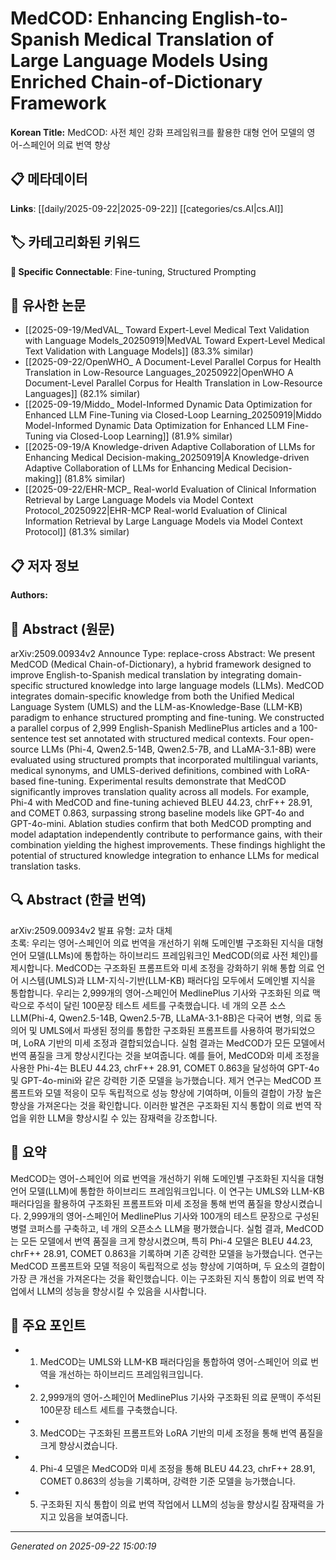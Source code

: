 # MedCOD: Enhancing English-to-Spanish Medical Translation of Large Language Models Using Enriched Chain-of-Dictionary Framework

**Korean Title:** MedCOD: 사전 체인 강화 프레임워크를 활용한 대형 언어 모델의 영어-스페인어 의료 번역 향상

## 📋 메타데이터

**Links**: [[daily/2025-09-22|2025-09-22]] [[categories/cs.AI|cs.AI]]

## 🏷️ 카테고리화된 키워드
**🔗 Specific Connectable**: Fine-tuning, Structured Prompting

## 🔗 유사한 논문
- [[2025-09-19/MedVAL_ Toward Expert-Level Medical Text Validation with Language Models_20250919|MedVAL Toward Expert-Level Medical Text Validation with Language Models]] (83.3% similar)
- [[2025-09-22/OpenWHO_ A Document-Level Parallel Corpus for Health Translation in Low-Resource Languages_20250922|OpenWHO A Document-Level Parallel Corpus for Health Translation in Low-Resource Languages]] (82.1% similar)
- [[2025-09-19/Middo_ Model-Informed Dynamic Data Optimization for Enhanced LLM Fine-Tuning via Closed-Loop Learning_20250919|Middo Model-Informed Dynamic Data Optimization for Enhanced LLM Fine-Tuning via Closed-Loop Learning]] (81.9% similar)
- [[2025-09-19/A Knowledge-driven Adaptive Collaboration of LLMs for Enhancing Medical Decision-making_20250919|A Knowledge-driven Adaptive Collaboration of LLMs for Enhancing Medical Decision-making]] (81.8% similar)
- [[2025-09-22/EHR-MCP_ Real-world Evaluation of Clinical Information Retrieval by Large Language Models via Model Context Protocol_20250922|EHR-MCP Real-world Evaluation of Clinical Information Retrieval by Large Language Models via Model Context Protocol]] (81.3% similar)

## 📋 저자 정보

**Authors:** 

## 📄 Abstract (원문)

arXiv:2509.00934v2 Announce Type: replace-cross 
Abstract: We present MedCOD (Medical Chain-of-Dictionary), a hybrid framework designed to improve English-to-Spanish medical translation by integrating domain-specific structured knowledge into large language models (LLMs). MedCOD integrates domain-specific knowledge from both the Unified Medical Language System (UMLS) and the LLM-as-Knowledge-Base (LLM-KB) paradigm to enhance structured prompting and fine-tuning. We constructed a parallel corpus of 2,999 English-Spanish MedlinePlus articles and a 100-sentence test set annotated with structured medical contexts. Four open-source LLMs (Phi-4, Qwen2.5-14B, Qwen2.5-7B, and LLaMA-3.1-8B) were evaluated using structured prompts that incorporated multilingual variants, medical synonyms, and UMLS-derived definitions, combined with LoRA-based fine-tuning. Experimental results demonstrate that MedCOD significantly improves translation quality across all models. For example, Phi-4 with MedCOD and fine-tuning achieved BLEU 44.23, chrF++ 28.91, and COMET 0.863, surpassing strong baseline models like GPT-4o and GPT-4o-mini. Ablation studies confirm that both MedCOD prompting and model adaptation independently contribute to performance gains, with their combination yielding the highest improvements. These findings highlight the potential of structured knowledge integration to enhance LLMs for medical translation tasks.

## 🔍 Abstract (한글 번역)

arXiv:2509.00934v2 발표 유형: 교차 대체  
초록: 우리는 영어-스페인어 의료 번역을 개선하기 위해 도메인별 구조화된 지식을 대형 언어 모델(LLMs)에 통합하는 하이브리드 프레임워크인 MedCOD(의료 사전 체인)를 제시합니다. MedCOD는 구조화된 프롬프트와 미세 조정을 강화하기 위해 통합 의료 언어 시스템(UMLS)과 LLM-지식-기반(LLM-KB) 패러다임 모두에서 도메인별 지식을 통합합니다. 우리는 2,999개의 영어-스페인어 MedlinePlus 기사와 구조화된 의료 맥락으로 주석이 달린 100문장 테스트 세트를 구축했습니다. 네 개의 오픈 소스 LLM(Phi-4, Qwen2.5-14B, Qwen2.5-7B, LLaMA-3.1-8B)은 다국어 변형, 의료 동의어 및 UMLS에서 파생된 정의를 통합한 구조화된 프롬프트를 사용하여 평가되었으며, LoRA 기반의 미세 조정과 결합되었습니다. 실험 결과는 MedCOD가 모든 모델에서 번역 품질을 크게 향상시킨다는 것을 보여줍니다. 예를 들어, MedCOD와 미세 조정을 사용한 Phi-4는 BLEU 44.23, chrF++ 28.91, COMET 0.863을 달성하여 GPT-4o 및 GPT-4o-mini와 같은 강력한 기준 모델을 능가했습니다. 제거 연구는 MedCOD 프롬프트와 모델 적응이 모두 독립적으로 성능 향상에 기여하며, 이들의 결합이 가장 높은 향상을 가져온다는 것을 확인합니다. 이러한 발견은 구조화된 지식 통합이 의료 번역 작업을 위한 LLM을 향상시킬 수 있는 잠재력을 강조합니다.

## 📝 요약

MedCOD는 영어-스페인어 의료 번역을 개선하기 위해 도메인별 구조화된 지식을 대형 언어 모델(LLM)에 통합한 하이브리드 프레임워크입니다. 이 연구는 UMLS와 LLM-KB 패러다임을 활용하여 구조화된 프롬프트와 미세 조정을 통해 번역 품질을 향상시켰습니다. 2,999개의 영어-스페인어 MedlinePlus 기사와 100개의 테스트 문장으로 구성된 병렬 코퍼스를 구축하고, 네 개의 오픈소스 LLM을 평가했습니다. 실험 결과, MedCOD는 모든 모델에서 번역 품질을 크게 향상시켰으며, 특히 Phi-4 모델은 BLEU 44.23, chrF++ 28.91, COMET 0.863을 기록하며 기존 강력한 모델을 능가했습니다. 연구는 MedCOD 프롬프트와 모델 적응이 독립적으로 성능 향상에 기여하며, 두 요소의 결합이 가장 큰 개선을 가져온다는 것을 확인했습니다. 이는 구조화된 지식 통합이 의료 번역 작업에서 LLM의 성능을 향상시킬 수 있음을 시사합니다.

## 🎯 주요 포인트

- 1. MedCOD는 UMLS와 LLM-KB 패러다임을 통합하여 영어-스페인어 의료 번역을 개선하는 하이브리드 프레임워크입니다.

- 2. 2,999개의 영어-스페인어 MedlinePlus 기사와 구조화된 의료 문맥이 주석된 100문장 테스트 세트를 구축했습니다.

- 3. MedCOD는 구조화된 프롬프트와 LoRA 기반의 미세 조정을 통해 번역 품질을 크게 향상시켰습니다.

- 4. Phi-4 모델은 MedCOD와 미세 조정을 통해 BLEU 44.23, chrF++ 28.91, COMET 0.863의 성능을 기록하며, 강력한 기준 모델을 능가했습니다.

- 5. 구조화된 지식 통합이 의료 번역 작업에서 LLM의 성능을 향상시킬 잠재력을 가지고 있음을 보여줍니다.

---

*Generated on 2025-09-22 15:00:19*
